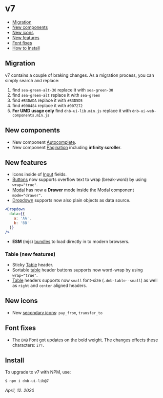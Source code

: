 # v7

- [Migration](#migration)
- [New components](#new-components)
- [New icons](#new-icons)
- [New features](#new-features)
- [Font fixes](#font-fixes)
- [How to Install](#install)

## Migration

v7 contains a couple of braking changes. As a migration process, you can simply search and replace:

1. find `sea-green-alt-30` replace it with `sea-green-30`
1. find `sea-green-alt` replace it with `sea-green`
1. find `#B3DADA` replace it with `#B3D5D5`
1. find `#008484` replace it with `#007272`
1. **For UMD usage only** find `dnb-ui-lib.min.js` replace it with `dnb-ui-web-components.min.js`

## New components

- New component [Autocomplete](/uilib/components/autocomplete).
- New component [Pagination](/uilib/components/pagination) including **infinity scroller**.

## New features

- Icons inside of [Input](/uilib/components/input#input-icon) fields.
- [Buttons](/uilib/components/button) now supports overflow text to wrap (break-word) by using `wrap="true"`.
- [Modal](/uilib/components/modal#drawer-mode) has now a **Drawer** mode inside the Modal component `mode="drawer"`.
- [Dropdown](/uilib/components/dropdown) supports now also plain objects as data source.

```jsx
<Dropdown
  data={{
    a: 'AA',
    b: 'BB'
  }}
/>
```

- **ESM** (mjs) [bundles](/uilib/usage/first-steps/bundles) to load directly in to modern browsers.

### Table (new features)

- Sticky [Table](/uilib/elements/tables#table-with-sticky-header) header.
- Sortable [table](/uilib/elements/tables) header buttons supports now word-wrap by using `wrap="true"`.
- [Table](/uilib/elements/tables) headers supports now `small` font-size (`.dnb-table--small`) as well as `right` and `center` aligned headers.

## New icons

- New [secondary icons](/icons/secondary): `pay_from`, `transfer_to`

## Font fixes

- The `DNB` Font got updates on the bold weight. The changes effects these characters: `i?!`.

## Install

To upgrade to v7 with NPM, use:

```bash
$ npm i dnb-ui-lib@7
```

_April, 12. 2020_
